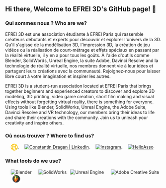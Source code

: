<h2> Hi there, Welcome to EFREI 3D's GitHub page! 👋 </h2>

<h3> Qui sommes nous ? Who are we? </h3>

EFREI 3D est une association étudiante à EFREI Paris qui rassemble créateurs débutants et experts pour découvrir et explorer l'univers de la 3D. Qu'il s'agisse de la modélisation 3D, l'impression 3D, la création de jeu vidéos ou la réalisation de court-métrage et effets spéciaux en passant par la réalité virtuelle, il y en a pour tous les goûts. À l'aide d'outils comme Blender, SolidWords, Unreal Engine, la suite Adobe, Davinci Resolve and la technologie de réalité virtuelle, nos membres donnent vie à leur idées et partagent leurs créations avec la communauté.
Rejoignez-nous pour laisser libre court à votre imagination et inspirer les autres.

EFREI 3D is a student-run association located at EFREI Paris that brings together beginners and experienced creators to discover and explore 3D modeling, 3D printing, video game creation, short film making and visual effects without forgetting virtual reality, there is something for everyone. Using tools like Blender, SolidWorks, Unreal Engine, the Adobe Suite, Davinci Resolve and VR technology, our members bring their ideas to life and share their creations with the community. Join us to unleash your creativity and inspire others.

<h3>Où nous trouver ? Where to find us?</h3>
<p>
    &emsp;
    <a href="https://www.efrei3d.fr/" target="_blank">
        <img align="center" alt="Website" width="22px" src="https://raw.githubusercontent.com/Ollianels/myicons/main/yellow-globe-icon.png" />
    </a>
    &emsp;
    <a href="https://www.linkedin.com/company/efrei-3d/" target="_blank">
        <img align="center" alt="Constantin Dragan | LinkedIn" width="25px" src="https://github.com/EFREI-3D/.github/assets/93822773/4a5dc82c-ac26-447b-869b-3f88f2146112" />
    </a>
    &emsp;
    <a href="https://www.instagram.com/efrei3d/" target="_blank">
        <img align="center" alt="Instagram" width="26px" src="https://upload.wikimedia.org/wikipedia/commons/thumb/a/a5/Instagram_icon.png/2048px-Instagram_icon.png" />
    </a>
     &emsp;
    <a href="https://www.helloasso.com/associations/efrei-3d/" target="_blank">
        <img align="center" alt="HelloAsso" width="36px" src="https://asso.compta.com/wp-content/uploads/2019/10/Logo-vertical-bleu.png " />
    </a>
</p>


<h3>What tools do we use?</h3>
<p>
    &emsp;
    <img align="center" alt="Blender" width="26px" src="https://upload.wikimedia.org/wikipedia/commons/thumb/0/0c/Blender_logo_no_text.svg/2503px-Blender_logo_no_text.svg.png" />
    &emsp;
    <img align="center" alt="SolidWorks" width="32px" src="https://play-lh.googleusercontent.com/xFXqt-xHyKht3CGi-kVR6szgoBxgQNr03XYG7rHyYFMVXGlrQrW99E84tOfFbSRrRQ" />
    &nbsp;
    <img align="center" alt="Unreal Engine" width="35px" src="https://cdn2.unrealengine.com/ue-logo-stacked-unreal-engine-w-677x545-fac11de0943f.png" />
    &emsp;
    <img align="center" alt="Adobe Creative Suite" width="26px" src="https://upload.wikimedia.org/wikipedia/commons/thumb/4/4c/Adobe_Creative_Cloud_rainbow_icon.svg/1200px-Adobe_Creative_Cloud_rainbow_icon.svg.png" />
    &emsp;
    <img align="center" alt="FL Studio" width="35px" src="https://raw.githubusercontent.com/EFREI-3D/.github/main/profile/docs/fl-studio.png" />
</p>
<br>
<br>
